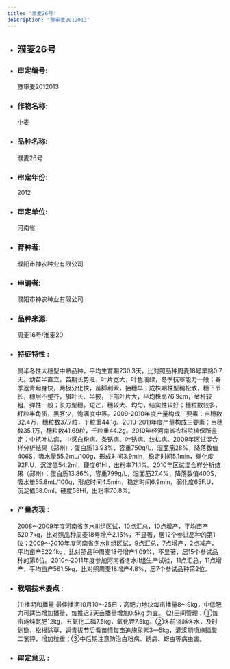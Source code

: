 ```yaml
---
title: "濮麦26号"
description: "豫审麦2012013"
---
```

* ## 濮麦26号
* ###  审定编号:  
   豫审麦2012013

*  ### 作物名称:  
   小麦

*   ###  品种名称: 
    濮麦26号

*   ### 审定年份: 
    2012

*   ### 审定单位:  
    河南省

*   ### 育种者:  
    濮阳市神农种业有限公司

*   ### 申请者:  
    濮阳市神农种业有限公司

*   ### 品种来源:  
    周麦16号/淮麦20


*   ### 特征特性 : 
    属半冬性大穗型中熟品种，平均生育期230.3天，比对照品种周麦18号早熟0.7天。幼苗半直立，苗期长势旺，叶片宽大，叶色浅绿，冬季抗寒能力一般；春季返青起身快，两极分化快，苗脚利索，抽穗早；成株期株型稍松散，穗下节长，穗层不整齐，旗叶长、半披，下部叶片大，平均株高76.9cm，茎秆较粗，弹性一般；长方型穗，短芒，穗较大、均匀，结实性较好；穗粒数较多，籽粒半角质，黑胚少，饱满度中等。2009-2010年度产量构成三要素：亩穗数32.4万，穗粒数37.7粒，千粒重44.1g。2010-2011年度产量构成三要素：亩穗数35.1万，穗粒数41.69粒，千粒重44.2g。2010年经河南省农科院植保所鉴定：中抗叶枯病，中感白粉病、条锈病、叶锈病、纹枯病。2009年区试混合样分析结果（郑州）：蛋白质13.93%，容重750g/L，湿面筋28%，降落数值406S，吸水量55.2mL/100g，形成时间3.9min，稳定时间5.1min，弱化度92F.U，沉淀值54.2ml，硬度61HI，出粉率71.1%。2010年区试混合样分析结果（郑州）：蛋白质13.86%，容重799g/L，湿面筋27.4%，降落数值400S，吸水量55.8mL/100g，形成时间4.5min，稳定时间6.9min，弱化度65F.U，沉淀值58.0ml，硬度58HI，出粉率70.8%。


*   ### 产量表现 : 
    2008～2009年度河南省冬水Ⅲ组区试，10点汇总，10点增产，平均亩产520.7kg，比对照品种周麦18号增产2.15%，不显著，居12个参试品种的第1位；2009～2010年度河南省冬水Ⅲ组区试，9点汇总，7点增产，2点减产，平均亩产522.1kg，比对照品种周麦18号增产1.09%，不显著，居15个参试品种的第6位。2010～2011年度参加河南省冬水Ⅱ组生产试验，11点汇总，11点增产，平均亩产561.5kg，比对照周麦18增产4.8%，居7个参试品种第2位。


*   ### 栽培技术要点 : 
    (1)播期和播量:最佳播期10月10～25日；高肥力地块每亩播量8～9kg，中低肥力可适当增加播量，每推迟3天亩播量增加0.5kg 为宜。 (2)田间管理：①每亩施纯氮肥12kg，五氧化二磷7.5kg，氧化钾7.5kg。②冬前浇越冬水，及时划锄，松根除草，返青拔节后看苗情每亩追施尿素3—5kg，灌浆期喷施磷酸二氢钾，增加粒重；③中后期注意防治白粉病、锈病、蚜虫等病虫害。


*   ### 审定意见 : 
    
